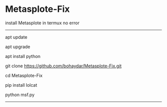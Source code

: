 # Metasplote-Fix
install Metasplote in termux no error
________________________________
apt update

apt upgrade 

apt install python 

git clone https://github.com/bohaydar/Metasplote-Fix.git

cd Metasplote-Fix

pip install lolcat

python msf.py
_________________________________
